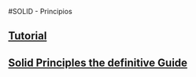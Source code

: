 #SOLID - Principios

## [Tutorial](https://www.youtube.com/watch?v=j_ZnM8FJcmA)

## [Solid Principles the definitive Guide](https://android.jlelse.eu/solid-principles-the-definitive-guide-75e30a284dea)
